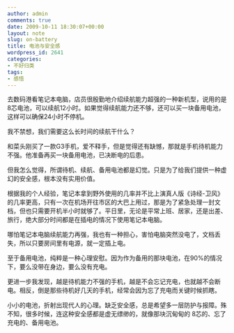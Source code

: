 ```yaml
---
author: admin
comments: true
date: 2009-10-11 18:30:07+00:00
layout: note
slug: on-battery
title: 电池与安全感
wordpress_id: 2641
categories:
- 不好归类
tags:
- 感悟
---
```


去数码港看笔记本电脑，店员很殷勤地介绍续航能力超强的一种新机型，说用的是8芯电池，可以续航12小时。如果觉得续航能力还不够，还可以买一块备用电池，这样可以确保24小时不停机。

我不禁想，我们需要这么长时间的续航干什么？

和菜头刚买了一款G3手机，爱不释手，但是觉得还有缺憾，那就是手机待机能力不强。他准备再买一块备用电池，已决断电的后患。

但我怎么觉得，所谓待机、续航、备用电池都是幻觉。只是为了给我们提供一种虚幻的安全感，根本没有实用价值。

根据我的个人经验，笔记本拿到野外使用的几率并不比上演真人版《诗经-卫风》的几率更高，只有一次在机场开往市区的大巴上用过，那是为了紧急处理一封文档，但也只需要开机半小时就够了。平日里，无论是平常上班、居家，还是出差、旅行，绝大部分时间都是在插电的情况下使用笔记本电脑。

哪怕笔记本电脑续航能力再强，我也有一种担心，害怕电脑突然没电了，文档丢失，所以只要房间里有电源，就一定插上电。

至于备用电池，纯粹是一种心理安慰。因为作为备用的那块电池，在90%的情况下，要么没带在身边，要么没有充电。

更进一步我发现，越是待机能力不强的手机，越是不会忘记充电，也就越不会断电。相反，倒是那些待机好几天的手机，经常会因为忘了充电而关键时候抓瞎。

小小的电池，折射出现代人的心理。缺乏安全感，总是希望多一层防护与报障。殊不知，很多时候，连这种安全感都是虚无缥缈的，就像那块沉甸甸的
8芯的、忘了充电的、备用电池。

